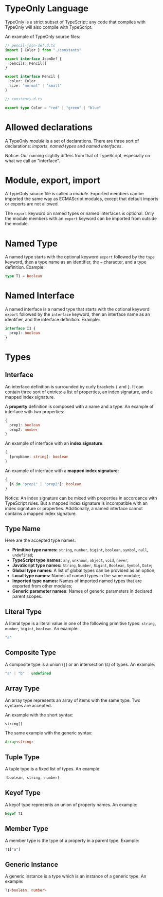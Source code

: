 # TypeOnly Language

TypeOnly is a strict subset of TypeScript: any code that compiles with TypeOnly will also compile with TypeScript.

An example of TypeOnly source files:

```ts
// pencil-json-def.d.ts
import { Color } from "./constants"

export interface JsonDef {
  pencils: Pencil[]
}

export interface Pencil {
  color: Color
  size: "normal" | "small"
}
```

```ts
// constants.d.ts

export type Color = "red" | "green" | "blue"
```

# Allowed declarations

A TypeOnly _module_ is a set of declarations. There are three sort of declarations: _imports_, _named types_ and _named interfaces_.

Notice: Our naming slightly differs from that of TypeScript, especially on what we call an "interface".

# Module, export, import

A TypeOnly source file is called a _module_. Exported members can be imported the same way as ECMAScript modules, except that default imports or exports are not allowed.

The `export` keyword on named types or named interfaces is optional. Only the module members with an `export` keyword can be imported from outside the module.

# Named Type

A named type starts with the optional keyword `export` followed by the `type` keyword, then a type name as an identifier, the `=` character, and a type definition. Example:

```ts
type T1 = boolean
```

# Named Interface

A named interface is a named type that starts with the optional keyword `export` followed by the `interface` keyword, then an interface name as an identifier, and the interface definition. Example:

```ts
interface I1 {
  prop1: boolean
}
```

# Types

## Interface

An interface definition is surrounded by curly brackets `{` and `}`. It can contain three sort of entries: a list of properties, an index signature, and a mapped index signature.

A **property** definition is composed with a name and a type. An example of interface with two properties:

```ts
{
  prop1: boolean
  prop2: number
}
```

An example of interface with an **index signature**:

```ts
{
  [propName: string]: boolean
}
```

An example of interface with a **mapped index signature**:

```ts
{
  [K in "prop1" | "prop2"]: boolean
}
```

Notice: An index signature can be mixed with properties in accordance with TypeScript rules. But a mapped index signature is incompatible with an index signature or properties. Additionally, a named interface cannot contains a mapped index signature.

## Type Name

Here are the accepted type names:

* **Primitive type names:** `string`, `number`, `bigint`, `boolean`, `symbol`, `null`, `undefined`;
* **TypeScript type names:** `any`, `unknown`, `object`, `void`, `never`;
* **JavaScript type names:** `String`, `Number`, `Bigint`, `Boolean`, `Symbol`, `Date`;
* **Global type names:** A list of global types can be provided as an option;
* **Local type names:** Names of named types in the same module;
* **Imported type names:** Names of imported named types that are exported from other modules;
* **Generic parameter names:** Names of generic parameters in declared parent scopes.

## Literal Type

A literal type is a literal value in one of the following primitive types: `string`, `number`, `bigint`, `boolean`. An example:

```ts
"a"
```

## Composite Type

A composite type is a union (`|`) or an intersection (`&`) of types. An example:

```ts
"a" | "b" | undefined
```

## Array Type

An array type represents an array of items with the same type. Two syntaxes are accepted.

An example with the short syntax:

```ts
string[]
```

The same example with the generic syntax:

```ts
Array<string>
```

## Tuple Type

A tuple type is a fixed list of types. An example:

```ts
[boolean, string, number]
```

## Keyof Type

A keyof type represents an union of property names. An example:

```ts
keyof T1
```

## Member Type

A member type is the type of a property in a parent type. Example:

```ts
T1["a"]
```

## Generic Instance

A generic instance is a type which is an instance of a generic type. An example:

```ts
T1<boolean, number>
```



